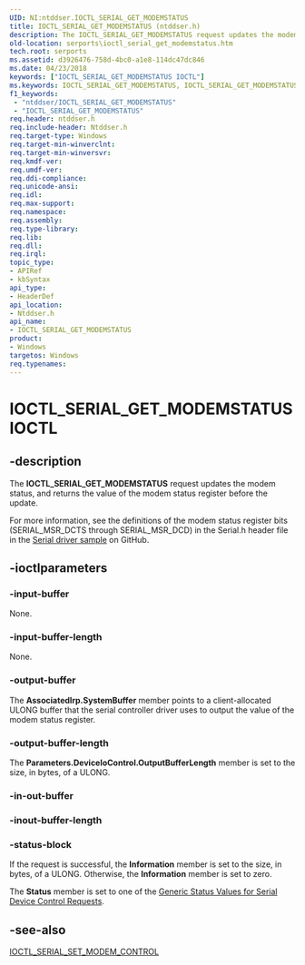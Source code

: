 ```yaml
---
UID: NI:ntddser.IOCTL_SERIAL_GET_MODEMSTATUS
title: IOCTL_SERIAL_GET_MODEMSTATUS (ntddser.h)
description: The IOCTL_SERIAL_GET_MODEMSTATUS request updates the modem status, and returns the value of the modem status register before the update.
old-location: serports\ioctl_serial_get_modemstatus.htm
tech.root: serports
ms.assetid: d3926476-758d-4bc0-a1e8-114dc47dc846
ms.date: 04/23/2018
keywords: ["IOCTL_SERIAL_GET_MODEMSTATUS IOCTL"]
ms.keywords: IOCTL_SERIAL_GET_MODEMSTATUS, IOCTL_SERIAL_GET_MODEMSTATUS control, IOCTL_SERIAL_GET_MODEMSTATUS control code [Serial Ports], ntddser/IOCTL_SERIAL_GET_MODEMSTATUS, serports.ioctl_serial_get_modemstatus, serref_6948e4a9-43c8-4ebe-9a0c-c47a2d3f1a7a.xml
f1_keywords:
 - "ntddser/IOCTL_SERIAL_GET_MODEMSTATUS"
 - "IOCTL_SERIAL_GET_MODEMSTATUS"
req.header: ntddser.h
req.include-header: Ntddser.h
req.target-type: Windows
req.target-min-winverclnt: 
req.target-min-winversvr: 
req.kmdf-ver: 
req.umdf-ver: 
req.ddi-compliance: 
req.unicode-ansi: 
req.idl: 
req.max-support: 
req.namespace: 
req.assembly: 
req.type-library: 
req.lib: 
req.dll: 
req.irql: 
topic_type:
- APIRef
- kbSyntax
api_type:
- HeaderDef
api_location:
- Ntddser.h
api_name:
- IOCTL_SERIAL_GET_MODEMSTATUS
product:
- Windows
targetos: Windows
req.typenames: 
---
```


# IOCTL_SERIAL_GET_MODEMSTATUS IOCTL


## -description


The <b>IOCTL_SERIAL_GET_MODEMSTATUS</b> request updates the modem status, and returns the value of the modem status register before the update.

For more information, see the definitions of the modem status register bits (SERIAL_MSR_DCTS through SERIAL_MSR_DCD) in the Serial.h header file in the <a href="https://go.microsoft.com/fwlink/p/?LinkId=617962">Serial driver sample</a> on GitHub.


## -ioctlparameters




### -input-buffer

None.


### -input-buffer-length

None.


### -output-buffer

The <b>AssociatedIrp.SystemBuffer</b> member points to a client-allocated ULONG buffer that the serial controller driver uses to output the value of the modem status register.


### -output-buffer-length

The <b>Parameters.DeviceIoControl.OutputBufferLength</b> member is set to the size, in bytes, of a ULONG.


### -in-out-buffer








### -inout-buffer-length








### -status-block

If the request is successful, the <b>Information</b> member is set to the size, in bytes, of a ULONG. Otherwise, the <b>Information</b> member is set to zero.

The <b>Status</b> member is set to one of the <a href="https://docs.microsoft.com/windows-hardware/drivers/serports/serial-device-control-requests2">Generic Status Values for Serial Device Control Requests</a>.


## -see-also




<a href="https://docs.microsoft.com/windows-hardware/drivers/ddi/ntddser/ni-ntddser-ioctl_serial_set_modem_control">IOCTL_SERIAL_SET_MODEM_CONTROL</a>
 

 

